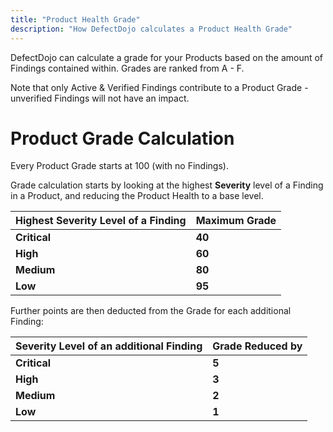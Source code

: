```yaml
---
title: "Product Health Grade"
description: "How DefectDojo calculates a Product Health Grade"
---
```


DefectDojo can calculate a grade for your Products based on the amount of Findings contained within. Grades are ranked from A \- F.



Note that only Active \& Verified Findings contribute to a Product Grade \- unverified Findings will not have an impact.




# Product Grade Calculation


Every Product Grade starts at 100 (with no Findings).



Grade calculation starts by looking at the highest **Severity** level of a Finding in a Product, and reducing the Product Health to a base level.




| **Highest Severity Level of a Finding** | **Maximum Grade** |
| --- | --- |
| **Critical** | **40** |
| **High** | **60** |
| **Medium** | **80** |
| **Low** | **95** |

Further points are then deducted from the Grade for each additional Finding:




| **Severity Level of an additional Finding** | **Grade Reduced by** |
| --- | --- |
| **Critical** | **5** |
| **High** | **3** |
| **Medium** | **2** |
| **Low** | **1** |

